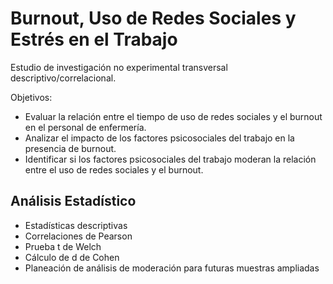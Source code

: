 # Burnout, Uso de Redes Sociales y Estrés en el Trabajo 

Estudio de investigación no experimental transversal descriptivo/correlacional.

Objetivos:
-	Evaluar la relación entre el tiempo de uso de redes sociales y el burnout en el personal de enfermería.
-	Analizar el impacto de los factores psicosociales del trabajo en la presencia de burnout.
-	Identificar si los factores psicosociales del trabajo moderan la relación entre el uso de redes sociales y el burnout.


## Análisis Estadístico

-	Estadísticas descriptivas
-	Correlaciones de Pearson
-	Prueba t de Welch
-	Cálculo de d de Cohen
-	Planeación de análisis de moderación para futuras muestras ampliadas
